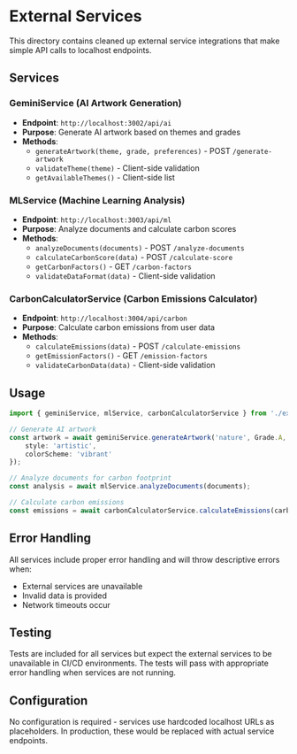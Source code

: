 # External Services

This directory contains cleaned up external service integrations that make simple API calls to localhost endpoints.

## Services

### GeminiService (AI Artwork Generation)
- **Endpoint**: `http://localhost:3002/api/ai`
- **Purpose**: Generate AI artwork based on themes and grades
- **Methods**:
  - `generateArtwork(theme, grade, preferences)` - POST `/generate-artwork`
  - `validateTheme(theme)` - Client-side validation
  - `getAvailableThemes()` - Client-side list

### MLService (Machine Learning Analysis)
- **Endpoint**: `http://localhost:3003/api/ml`
- **Purpose**: Analyze documents and calculate carbon scores
- **Methods**:
  - `analyzeDocuments(documents)` - POST `/analyze-documents`
  - `calculateCarbonScore(data)` - POST `/calculate-score`
  - `getCarbonFactors()` - GET `/carbon-factors`
  - `validateDataFormat(data)` - Client-side validation

### CarbonCalculatorService (Carbon Emissions Calculator)
- **Endpoint**: `http://localhost:3004/api/carbon`
- **Purpose**: Calculate carbon emissions from user data
- **Methods**:
  - `calculateEmissions(data)` - POST `/calculate-emissions`
  - `getEmissionFactors()` - GET `/emission-factors`
  - `validateCarbonData(data)` - Client-side validation

## Usage

```typescript
import { geminiService, mlService, carbonCalculatorService } from './external';

// Generate AI artwork
const artwork = await geminiService.generateArtwork('nature', Grade.A, {
    style: 'artistic',
    colorScheme: 'vibrant'
});

// Analyze documents for carbon footprint
const analysis = await mlService.analyzeDocuments(documents);

// Calculate carbon emissions
const emissions = await carbonCalculatorService.calculateEmissions(carbonData);
```

## Error Handling

All services include proper error handling and will throw descriptive errors when:
- External services are unavailable
- Invalid data is provided
- Network timeouts occur

## Testing

Tests are included for all services but expect the external services to be unavailable in CI/CD environments. The tests will pass with appropriate error handling when services are not running.

## Configuration

No configuration is required - services use hardcoded localhost URLs as placeholders. In production, these would be replaced with actual service endpoints.